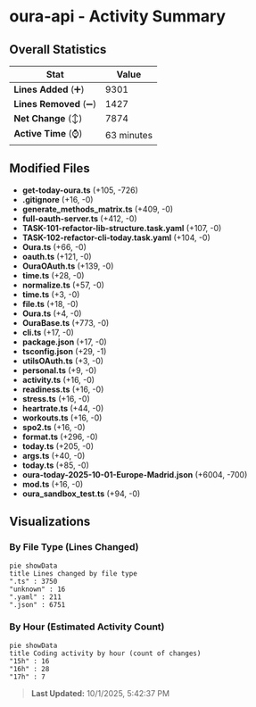 # oura-api - Activity Summary 

## Overall Statistics

| Stat                   | Value                                                             |
| ---------------------- | ----------------------------------------------------------------- |
| **Lines Added** (➕)   | 9301                                          |
| **Lines Removed** (➖) | 1427                                        |
| **Net Change** (↕)    | 7874                |
| **Active Time** (⌚)   | 63 minutes |


## Modified Files
- **get-today-oura.ts** (+105, -726)
- **.gitignore** (+16, -0)
- **generate_methods_matrix.ts** (+409, -0)
- **full-oauth-server.ts** (+412, -0)
- **TASK-101-refactor-lib-structure.task.yaml** (+107, -0)
- **TASK-102-refactor-cli-today.task.yaml** (+104, -0)
- **Oura.ts** (+66, -0)
- **oauth.ts** (+121, -0)
- **OuraOAuth.ts** (+139, -0)
- **time.ts** (+28, -0)
- **normalize.ts** (+57, -0)
- **time.ts** (+3, -0)
- **file.ts** (+18, -0)
- **Oura.ts** (+4, -0)
- **OuraBase.ts** (+773, -0)
- **cli.ts** (+17, -0)
- **package.json** (+17, -0)
- **tsconfig.json** (+29, -1)
- **utilsOAuth.ts** (+3, -0)
- **personal.ts** (+9, -0)
- **activity.ts** (+16, -0)
- **readiness.ts** (+16, -0)
- **stress.ts** (+16, -0)
- **heartrate.ts** (+44, -0)
- **workouts.ts** (+16, -0)
- **spo2.ts** (+16, -0)
- **format.ts** (+296, -0)
- **today.ts** (+205, -0)
- **args.ts** (+40, -0)
- **today.ts** (+85, -0)
- **oura-today-2025-10-01-Europe-Madrid.json** (+6004, -700)
- **mod.ts** (+16, -0)
- **oura_sandbox_test.ts** (+94, -0)

## Visualizations

### By File Type (Lines Changed)

```mermaid
pie showData
title Lines changed by file type
".ts" : 3750
"unknown" : 16
".yaml" : 211
".json" : 6751
```

### By Hour (Estimated Activity Count)

```mermaid
pie showData
title Coding activity by hour (count of changes)
"15h" : 16
"16h" : 28
"17h" : 7
```


> **Last Updated:** 10/1/2025, 5:42:37 PM